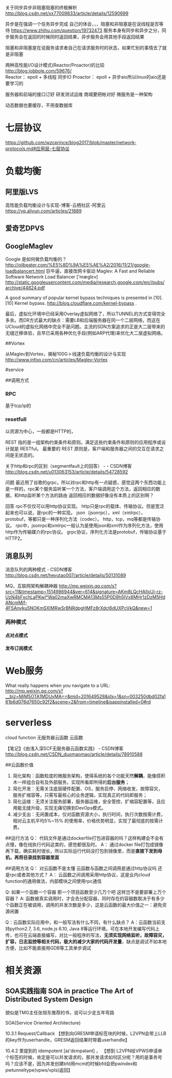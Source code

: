 

关于同步异步非阻塞阻塞的终极解析 <http://blog.csdn.net/xx77009833/article/details/12590699>

异步是在强调一个任务异步完成
自己的体会，，，阻塞和非阻塞是在说线程是否等待
https://www.zhihu.com/question/19732473
服务本身有同步和异步之分，同步服务会在返回的时候同时返回结果，异步服务会用其他手段返回结果

阻塞和非阻塞是在说服务请求者自己在请求服务时的状态，如果忙别的事情去了就是非阻塞


两种高性能I/O设计模式(Reactor/Proactor)的比较 
http://blog.jobbole.com/59676/   
Reactor：  epoll + 多线程 同步IO
Proactor： epoll + 异步aio所以linux的aio还是要学习的

服务器和前端的接口订好
研发测试运维
商城要把帐对好
微服务是一种架构

动态数据也要缓存，不用查数据库

# 七层协议
<https://github.com/wzcprince/blog2017/blob/master/network-protocols.md#应用层-七层协议>

# 负载均衡

## 阿里版LVS
高性能负载均衡设计与实现-博客-云栖社区-阿里云
<https://yq.aliyun.com/articles/21889> 

## 爱奇艺DPVS

## GoogleMaglev

Google 是如何做负载均衡的？ 
http://oilbeater.com/%E5%8D%9A%E5%AE%A2/2016/11/21/google-loadbalancert.html
巨牛逼，直接改网卡驱动
Maglev: A Fast and Reliable Software Network Load Balancer 
['mæglɛv]
http://static.googleusercontent.com/media/research.google.com/en//pubs/archive/44824.pdf  

A good summary of popular kernel bypass techniques is presented in [10]. 
[10] Kernel bypass.  http://blog.cloudflare.com/kernel-bypass  . 


最后，虚拟化环境中已经采用Overlay虚拟网络了，所以TUNNEL的方式变得完全多余。而DR方式最大的缺点：需要LB和后端服务器在同一个二层网络，而这在UCloud的虚拟化网络中完全不是问题。主流的SDN方案追求的正是大二层带来的无缝迁移体验，且早已采用各种优化手段(例如ARP代理)来优化大二层虚拟网络。

##Vortex

从Maglev到Vortex，揭秘100G＋线速负载均衡的设计与实现
http://www.infoq.com/cn/articles/Maglev-Vortex





#service


##调用方式

### RPC
基于tcp/ip的

### resetfull
以资源为中心，一般都是HTTP的，

REST 指的是一组架构约束条件和原则。满足这些约束条件和原则的应用程序或设计就是 RESTful。
最重要的 REST 原则是，客户端和服务器之间的交互在请求之间是无状态的。

关于http和rpc的区别（segmentfault上的回答） - - CSDN博客
http://blog.csdn.net/u013063153/article/details/54728592

问题
最近用了谷歌的grpc，所以对rpc和http有一点疑惑，感觉这两个东西功能上是一样的，rpc某个服务监听某一个方法，客户端调用这个方法，返回相应的数据，和http监听某个方法的路由 返回相应的数据好像没有本质上的区别啊？

回答
rpc不仅仅可以用http协议实现。
http只是rpc的载体、传输协议。但是宽泛起来也可以说，是rpc的一种实现。
json（jsonrpc），xml（xmlrpc），protobuf，等都只是一种序列化方法（codec）。
http，tcp，mq等都是传输协议。
rpc中，jsonrpc和xmlrpc一般认为是使用json和xml作为序列化方法，使用http作为传输媒介的rpc协议。
grpc协议，序列化方法是protobuf，传输协议基于HTTP2。


## 消息队列

消息队列的两种模式 - CSDN博客
<http://blog.csdn.net/heyutao007/article/details/50131089>

MQ，互联网架构解耦神器
<http://mp.weixin.qq.com/s?src=11&timestamp=1514986944&ver=614&signature=AKm8LQcHAIlxUi-rz-UzN4bFxchLaPKwl*Wa02maXwRMCMA13Ms55P0D9h5lVx8MHr1zDzM5HdANcmMjf-4FSAnyku5NOKmSXIMRwSrBNRdpgHMFz8rXdcI6dUXPcVkQ&new=1>


### 两种模式
#### 点对点模式
#### 发布订阅模式




# Web服务

What really happens when you navigate to a URL:
http://mp.weixin.qq.com/s?__biz=MjM5OTA1MDUyMA==&mid=201649528&idx=1&sn=003250dbd02fa161b6d076d7650c92f2&scene=2&from=timeline&isappinstalled=0#rd


# serverless 
cloud function 无服务器云函数
云函数

【笔记】《由浅入深SCF无服务器云函数实践》 - CSDN博客
<http://blog.csdn.net/CSDN_duomaomao/article/details/78910588>

##云函数价值

1. 简化架构：函数粒度的微服务架构，使得系统的各个功能天然**解耦**，能像搭积木一样组合自有及外部服务，实现所看即所得的**后台服务**；
2. 简化开发：无需关注底层硬件配置、OS，服务启停、网络收发，故障容灾，服务扩缩容等，只需写最核心的业务逻辑，实现真正的代码即服务；
3. 简化运维：无须关注服务部署，服务器运维，安全管控，扩缩容配置等，且应用能无缝升级，实现无痛切换到DevOps模式。
4. 减少支出：无闲置成本，仅对函数资源大小，执行时间，执行次数按需计费，相对云主机平均5%~15% 的使用率，价格优势明显，实现了最彻底的按需计费。


##运行方法
Q： 代码文件是通过dockerfile打包进容器的吗？这样构建会不会有点慢，像在线执行代码这类的，感觉都很及时。
A： 通过docker file打包成镜像再下载，确实耗时很长，所以实际运行代码没打包到镜像里，而是**直接下发到母机，再将目录挂到容器里面**

##调用方法
Q： 对云函数不是太懂  云函数与函数之间调用是通过http协议吗 还是rpc或者其他方式？
A： 云函数之间调用采用http协议，这是业内cloud function的通用做法，内部模块之间使用rpc通信

Q: 如果一个函数一个容器 那一个项目函数至少几万个吧 这样岂不是要部署上万个容器？
A:  函数被真实调用时，才会去分配容器，同时存在的容器数取决于有多少个函数正在被调用，调用的并发次数是多少，这是云函数的最大价值之一：避免资源闲置

Q：云函数实际应用中，和一般写法有什么不同，有什么缺点？
A：云函数当前支持python2.7, 3.6, node.js 6.10, Java 8等运行环境，可在本地开发编写代码上传，也可在云端直接编写，对比一般程序的写法，**无须实现网络监听，故障容灾，扩容，日志监控等相关代码，极大的减少大家的代码开发量**，缺点是调试不如本地方便，比如不能直接用GDB等工具单步调试




# 相关资源

## SOA实践指南 SOA in practice The Art of Distributed System Design
貌似是TMG主任张旭东推荐的书，说可以少走五年弯路

SOA(Service Oriented Architecture) 

10.3.1 Request/Callback
【想到向GRESM申请标签块的时候，L2VPN会带上LLB的key作为userhandle，GRESM返回结果时带着userhandle】

10.4.2 里提到的 idempotent  [aɪ'dɛmpətənt] ，
 【想到 L2VPN给VPWS申请单个标签的时候，肯定是可以并发请求的，那并发请求如何区分呢？用的是事务号吗？应该不是，因为并发创建bfd用mcm的时候bfd会把pwindex和pwtunneltype(vpws/vpls)返回】







